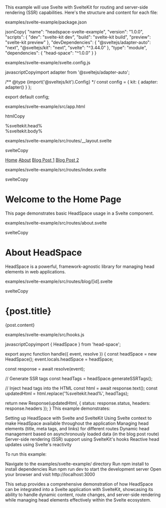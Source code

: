  This example will use Svelte with SvelteKit for routing and server-side rendering (SSR) capabilities.
Here's the structure and content for each file:

examples/svelte-example/package.json

jsonCopy{
  "name": "headspace-svelte-example",
  "version": "1.0.0",
  "scripts": {
    "dev": "svelte-kit dev",
    "build": "svelte-kit build",
    "preview": "svelte-kit preview"
  },
  "devDependencies": {
    "@sveltejs/adapter-auto": "next",
    "@sveltejs/kit": "next",
    "svelte": "^3.44.0"
  },
  "type": "module",
  "dependencies": {
    "head-space": "^1.0.0"
  }
}

examples/svelte-example/svelte.config.js

javascriptCopyimport adapter from '@sveltejs/adapter-auto';

/** @type {import('@sveltejs/kit').Config} */
const config = {
  kit: {
    adapter: adapter()
  }
};

export default config;

examples/svelte-example/src/app.html

htmlCopy<!DOCTYPE html>
<html lang="en">
  <head>
    <meta charset="utf-8" />
    <meta name="viewport" content="width=device-width, initial-scale=1" />
    %sveltekit.head%
  </head>
  <body>
    <div id="svelte">%sveltekit.body%</div>
  </body>
</html>

examples/svelte-example/src/routes/__layout.svelte

svelteCopy<script>
  import { HeadSpace } from 'head-space';
  import { setContext } from 'svelte';

  const headSpace = new HeadSpace();
  setContext('headSpace', headSpace);
</script>

<nav>
  <a href="/">Home</a>
  <a href="/about">About</a>
  <a href="/blog/1">Blog Post 1</a>
  <a href="/blog/2">Blog Post 2</a>
</nav>

<slot />

examples/svelte-example/src/routes/index.svelte

svelteCopy<script>
  import { getContext } from 'svelte';
  import { useHead } from 'head-space';

  const headSpace = getContext('headSpace');

  useHead({
    title: 'Home | HeadSpace Svelte Example',
    meta: {
      description: 'Welcome to the HeadSpace Svelte example home page',
      'og:title': 'HeadSpace Svelte Example - Home',
      'og:description': 'Discover how to use HeadSpace with Svelte',
    },
    links: {
      canonical: { href: 'https://example.com/' },
    },
  }, headSpace);
</script>

<h1>Welcome to the Home Page</h1>
<p>This page demonstrates basic HeadSpace usage in a Svelte component.</p>

examples/svelte-example/src/routes/about.svelte

svelteCopy<script>
  import { getContext } from 'svelte';
  import { useHead } from 'head-space';

  const headSpace = getContext('headSpace');

  useHead({
    title: 'About | HeadSpace Svelte Example',
    meta: {
      description: 'Learn more about the HeadSpace Svelte example',
      'og:title': 'HeadSpace Svelte Example - About',
      'og:description': 'Explore the features of HeadSpace in a Svelte environment',
    },
    links: {
      canonical: { href: 'https://example.com/about' },
    },
  }, headSpace);
</script>

<h1>About HeadSpace</h1>
<p>HeadSpace is a powerful, framework-agnostic library for managing head elements in web applications.</p>

examples/svelte-example/src/routes/blog/[id].svelte

svelteCopy<script context="module">
  export async function load({ params }) {
    // Simulated API call
    const fetchPost = async (id) => {
      await new Promise(resolve => setTimeout(resolve, 1000));
      return {
        id,
        title: `Blog Post ${id}`,
        content: `This is the content of blog post ${id}.`,
      };
    };

    const post = await fetchPost(params.id);
    return { props: { post } };
  }
</script>

<script>
  import { getContext } from 'svelte';
  import { useHead } from 'head-space';

  export let post;

  const headSpace = getContext('headSpace');

  $: useHead({
    title: `${post.title} | HeadSpace Svelte Example`,
    meta: {
      description: `Read ${post.title} on our blog`,
      'og:title': `HeadSpace Svelte Example - ${post.title}`,
      'og:description': `Discover ${post.title} in our HeadSpace Svelte example`,
    },
    links: {
      canonical: { href: `https://example.com/blog/${post.id}` },
    },
  }, headSpace);
</script>

<h1>{post.title}</h1>
<p>{post.content}</p>

examples/svelte-example/src/hooks.js

javascriptCopyimport { HeadSpace } from 'head-space';

export async function handle({ event, resolve }) {
  const headSpace = new HeadSpace();
  event.locals.headSpace = headSpace;

  const response = await resolve(event);

  // Generate SSR tags
  const headTags = headSpace.generateSSRTags();

  // Inject head tags into the HTML
  const html = await response.text();
  const updatedHtml = html.replace('%sveltekit.head%', headTags);

  return new Response(updatedHtml, {
    status: response.status,
    headers: response.headers
  });
}
This example demonstrates:

Setting up HeadSpace with Svelte and SvelteKit
Using Svelte context to make HeadSpace available throughout the application
Managing head elements (title, meta tags, and links) for different routes
Dynamic head management based on asynchronously loaded data (in the blog post route)
Server-side rendering (SSR) support using SvelteKit's hooks
Reactive head updates using Svelte's reactivity

To run this example:

Navigate to the examples/svelte-example/ directory
Run npm install to install dependencies
Run npm run dev to start the development server
Open your browser and visit http://localhost:3000

This setup provides a comprehensive demonstration of how HeadSpace can be integrated into a Svelte application with SvelteKit, showcasing its ability to handle dynamic content, route changes, and server-side rendering while managing head elements effectively within the Svelte ecosystem.

